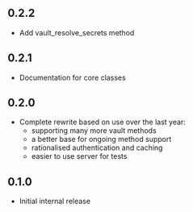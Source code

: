 ## 0.2.2

* Add vault_resolve_secrets method

## 0.2.1

* Documentation for core classes

## 0.2.0

* Complete rewrite based on use over the last year:
  - supporting many more vault methods
  - a better base for ongoing method support
  - rationalised authentication and caching
  - easier to use server for tests

## 0.1.0

* Initial internal release
